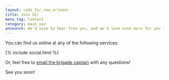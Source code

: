 ```yaml
---
layout: code_for_new_orleans
title: Join Us!
menu_tag: Contact
category: main_nav
announce: We'd love to hear from you, and we'd love even more for you to join us!
---
```

<div class="center">
<p>You can find us online at any of the following services:</p>

<div class="big-font">
{% include social.html %}
</div>

<p>Or, feel free to <a href="mailto:ryan@codeforneworleans.org">email the brigade captain</a> with any questions!</p>

<p>See you soon!</p>
</div>